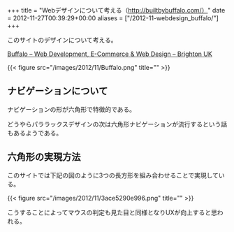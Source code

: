 +++
title = "Webデザインについて考える（http://builtbybuffalo.com/）"
date = 2012-11-27T00:39:29+00:00
aliases = ["/2012-11-webdesign_buffalo/"]
+++

このサイトのデザインについて考える。

[Buffalo &#8211; Web Development, E-Commerce & Web Design &#8211; Brighton UK](http://builtbybuffalo.com/)

{{< figure src="/images/2012/11/Buffalo.png" title="" >}}

## ナビゲーションについて

ナビゲーションの形が六角形で特徴的である。

どうやらパララックスデザインの次は六角形ナビゲーションが流行するという話もあるようである。

## 六角形の実現方法

このサイトでは下記の図のように3つの長方形を組み合わせることで実現している。

{{< figure src="/images/2012/11/3ace5290e996.png" title="" >}}

こうすることによってマウスの判定も見た目と同様となりUXが向上すると思われる。
